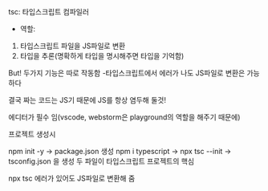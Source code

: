 tsc: 타입스크립트 컴파일러
- 역할: 
1. 타입스크립트 파일을 JS파일로 변환
2. 타입을 추론(명확하게 타입을 명시해주면 타입을 기억함)

But! 두가지 기능은 따로 작동함
-타입스크립트에서 에러가 나도 JS파일로 변환은 가능하다

결국 짜는 코드는 JS기 때문에 JS를 항상 염두해 둘것!

에디터가 필수 임(vscode, webstorm은 playground의 역할을 해주기 때문에)

프로젝트 생성시

npm init -y -> package.json 생성
npm i typescript -> npx tsc --init -> tsconfig.json 을 생성
두 파일이 타입스크립트 프로젝트의 핵심

npx tsc 에러가 있어도 JS파일로 변환해 줌